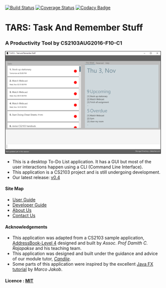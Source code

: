[![Build Status](https://travis-ci.org/CS2103AUG2016-F10-C1/main.svg?branch=develop)](https://travis-ci.org/CS2103AUG2016-F10-C1/main.svg?branch=develop)
[![Coverage Status](https://coveralls.io/repos/github/CS2103AUG2016-F10-C1/main/badge.svg?branch=develop)](https://coveralls.io/github/CS2103AUG2016-F10-C1/main?branch=develop)
[![Codacy Badge](https://api.codacy.com/project/badge/Grade/45df166d305f42fc85fefe45651c568e)](https://www.codacy.com/app/weikangchia/main?utm_source=github.com&amp;utm_medium=referral&amp;utm_content=CS2103AUG2016-F10-C1/main&amp;utm_campaign=Badge_Grade)
# TARS: Task And Remember Stuff 
### A Productivity Tool by CS2103AUG2016-F10-C1

<img src="docs/images/tars_ui.png" width="600"><br>

* This is a desktop To-Do List application. It has a GUI but most of the user interactions happen using 
  a CLI (Command Line Interface). 
* This application is a CS2103 project and is still undergoing development.
* Our latest release: [v0.4](https://github.com/CS2103AUG2016-F10-C1/main/releases/tag/v0.4)

  
#### Site Map
* [User Guide](docs/UserGuide.md) 
* [Developer Guide](docs/DeveloperGuide.md)  
* [About Us](docs/AboutUs.md)
* [Contact Us](docs/ContactUs.md)


#### Acknowledgements

* This application was adapted from a CS2103 sample application, [AddressBook-Level 4](https://github.com/nus-cs2103-AY1617S1/addressbook-level4) designed and built by *Assoc. Prof Damith C. Rajapakse* and his teaching team. 
* This application was designed and built under the guidance and advice of our module tutor, *[Candiie](https://github.com/Candiie)*.
* Some parts of this application were inspired by the excellent 
  [Java FX tutorial](http://code.makery.ch/library/javafx-8-tutorial/) by *Marco Jakob*. 


#### Licence : [MIT](LICENSE)
